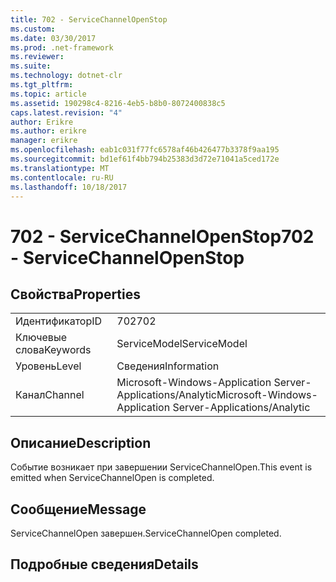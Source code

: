 ```yaml
---
title: 702 - ServiceChannelOpenStop
ms.custom: 
ms.date: 03/30/2017
ms.prod: .net-framework
ms.reviewer: 
ms.suite: 
ms.technology: dotnet-clr
ms.tgt_pltfrm: 
ms.topic: article
ms.assetid: 190298c4-8216-4eb5-b8b0-8072400838c5
caps.latest.revision: "4"
author: Erikre
ms.author: erikre
manager: erikre
ms.openlocfilehash: eab1c031f77fc6578af46b426477b3378f9aa195
ms.sourcegitcommit: bd1ef61f4bb794b25383d3d72e71041a5ced172e
ms.translationtype: MT
ms.contentlocale: ru-RU
ms.lasthandoff: 10/18/2017
---
```

# <a name="702---servicechannelopenstop"></a><span data-ttu-id="7c49e-102">702 - ServiceChannelOpenStop</span><span class="sxs-lookup"><span data-stu-id="7c49e-102">702 - ServiceChannelOpenStop</span></span>
## <a name="properties"></a><span data-ttu-id="7c49e-103">Свойства</span><span class="sxs-lookup"><span data-stu-id="7c49e-103">Properties</span></span>  
  
|||  
|-|-|  
|<span data-ttu-id="7c49e-104">Идентификатор</span><span class="sxs-lookup"><span data-stu-id="7c49e-104">ID</span></span>|<span data-ttu-id="7c49e-105">702</span><span class="sxs-lookup"><span data-stu-id="7c49e-105">702</span></span>|  
|<span data-ttu-id="7c49e-106">Ключевые слова</span><span class="sxs-lookup"><span data-stu-id="7c49e-106">Keywords</span></span>|<span data-ttu-id="7c49e-107">ServiceModel</span><span class="sxs-lookup"><span data-stu-id="7c49e-107">ServiceModel</span></span>|  
|<span data-ttu-id="7c49e-108">Уровень</span><span class="sxs-lookup"><span data-stu-id="7c49e-108">Level</span></span>|<span data-ttu-id="7c49e-109">Сведения</span><span class="sxs-lookup"><span data-stu-id="7c49e-109">Information</span></span>|  
|<span data-ttu-id="7c49e-110">Канал</span><span class="sxs-lookup"><span data-stu-id="7c49e-110">Channel</span></span>|<span data-ttu-id="7c49e-111">Microsoft-Windows-Application Server-Applications/Analytic</span><span class="sxs-lookup"><span data-stu-id="7c49e-111">Microsoft-Windows-Application Server-Applications/Analytic</span></span>|  
  
## <a name="description"></a><span data-ttu-id="7c49e-112">Описание</span><span class="sxs-lookup"><span data-stu-id="7c49e-112">Description</span></span>  
 <span data-ttu-id="7c49e-113">Событие возникает при завершении ServiceChannelOpen.</span><span class="sxs-lookup"><span data-stu-id="7c49e-113">This event is emitted when ServiceChannelOpen is completed.</span></span>  
  
## <a name="message"></a><span data-ttu-id="7c49e-114">Сообщение</span><span class="sxs-lookup"><span data-stu-id="7c49e-114">Message</span></span>  
 <span data-ttu-id="7c49e-115">ServiceChannelOpen завершен.</span><span class="sxs-lookup"><span data-stu-id="7c49e-115">ServiceChannelOpen completed.</span></span>  
  
## <a name="details"></a><span data-ttu-id="7c49e-116">Подробные сведения</span><span class="sxs-lookup"><span data-stu-id="7c49e-116">Details</span></span>
